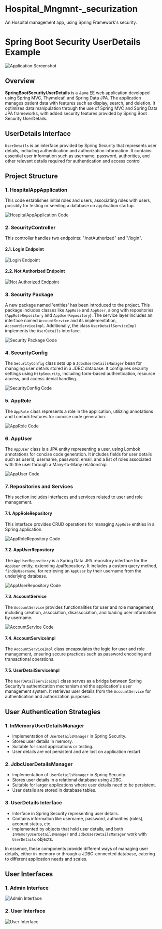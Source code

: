 # Hospital_Mngmnt-_securization
An Hospital management app, using Spring Framework's security.

# Spring Boot Security UserDetails Example

<!-- Add an actual screenshot of your application here -->
![Application Screenshot](<image_url>)

## Overview

**SpringBootSecurityUserDetails** is a Java EE web application developed using Spring MVC, Thymeleaf, and Spring Data JPA. The application manages patient data with features such as display, search, and deletion. It optimizes data manipulation through the use of Spring MVC and Spring Data JPA frameworks, with added security features provided by Spring Boot Security UserDetails.

## UserDetails Interface

`UserDetails` is an interface provided by Spring Security that represents user details, including authentication and authorization information. It contains essential user information such as username, password, authorities, and other relevant details required for authentication and access control.

## Project Structure

### 1. HospitalAppApplication

This code establishes initial roles and users, associating roles with users, possibly for testing or seeding a database on application startup.

<!-- Add an actual screenshot of HospitalAppApplication code here -->
![HospitalAppApplication Code](<image_url>)

### 2. SecurityController

This controller handles two endpoints: "/notAuthorized" and "/login".

#### 2.1. Login Endpoint

<!-- Add an actual screenshot of the login endpoint here -->
![Login Endpoint](<image_url>)

#### 2.2. Not Authorized Endpoint

<!-- Add an actual screenshot of the notAuthorized endpoint here -->
![Not Authorized Endpoint](<image_url>)

### 3. Security Package

A new package named 'entities' has been introduced to the project. This package includes classes like `AppRole` and `AppUser`, along with repositories (`AppRoleRepository` and `AppUserRepository`). The service layer includes an interface named `AccountService` and its implementation, `AccountServiceImpl`. Additionally, the class `UserDetailServiceImpl` implements the `UserDetails` interface.

<!-- Add an actual screenshot of the Security Package code here -->
![Security Package Code](<image_url>)

### 4. SecurityConfig

The `SecurityConfig` class sets up a `JdbcUserDetailsManager` bean for managing user details stored in a JDBC database. It configures security settings using `HttpSecurity`, including form-based authentication, resource access, and access denial handling.

<!-- Add an actual screenshot of the SecurityConfig code here -->
![SecurityConfig Code](<image_url>)

### 5. AppRole

The `AppRole` class represents a role in the application, utilizing annotations and Lombok features for concise code generation.

<!-- Add an actual screenshot of the AppRole code here -->
![AppRole Code](<image_url>)

### 6. AppUser

The `AppUser` class is a JPA entity representing a user, using Lombok annotations for concise code generation. It includes fields for user details such as userId, username, password, email, and a list of roles associated with the user through a Many-to-Many relationship.

<!-- Add an actual screenshot of the AppUser code here -->
![AppUser Code](<image_url>)

### 7. Repositories and Services

This section includes interfaces and services related to user and role management.

#### 7.1. AppRoleRepository

This interface provides CRUD operations for managing `AppRole` entities in a Spring application.

<!-- Add an actual screenshot of the AppRoleRepository code here -->
![AppRoleRepository Code](<image_url>)

#### 7.2. AppUserRepository

The `AppUserRepository` is a Spring Data JPA repository interface for the `AppUser` entity, extending JpaRepository. It includes a custom query method, `findByUsername`, for retrieving an `AppUser` by their username from the underlying database.

<!-- Add an actual screenshot of the AppUserRepository code here -->
![AppUserRepository Code](<image_url>)

#### 7.3. AccountService

The `AccountService` provides functionalities for user and role management, including creation, association, disassociation, and loading user information by username.

<!-- Add an actual screenshot of the AccountService code here -->
![AccountService Code](<image_url>)

#### 7.4. AccountServiceImpl

The `AccountServiceImpl` class encapsulates the logic for user and role management, ensuring secure practices such as password encoding and transactional operations.

#### 7.5. UserDetailServiceImpl

The `UserDetailServiceImpl` class serves as a bridge between Spring Security's authentication mechanism and the application's user management system. It retrieves user details from the `AccountService` for authentication and authorization purposes.

## User Authentication Strategies

### 1. InMemoryUserDetailsManager

- Implementation of `UserDetailsManager` in Spring Security.
- Stores user details in memory.
- Suitable for small applications or testing.
- User details are not persistent and are lost on application restart.

### 2. JdbcUserDetailsManager

- Implementation of `UserDetailsManager` in Spring Security.
- Stores user details in a relational database using JDBC.
- Suitable for larger applications where user details need to be persistent.
- User details are stored in database tables.

### 3. UserDetails Interface

- Interface in Spring Security representing user details.
- Contains information like username, password, authorities (roles), account status, etc.
- Implemented by objects that hold user details, and both `InMemoryUserDetailsManager` and `JdbcUserDetailsManager` work with `UserDetails` objects.

In essence, these components provide different ways of managing user details, either in-memory or through a JDBC-connected database, catering to different application needs and scales.

## User Interfaces

### 1. Admin Interface

<!-- Add an actual screenshot of the admin interface here -->
![Admin Interface](<image_url>)

### 2. User Interface

<!-- Add an actual screenshot of the user interface here -->
![User Interface](<image_url>)
